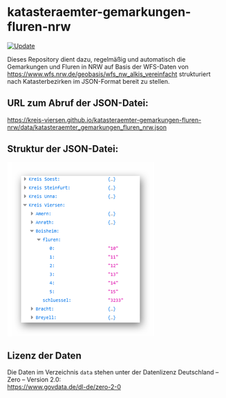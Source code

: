 # katasteraemter-gemarkungen-fluren-nrw

[![Update](https://github.com/kreis-viersen/katasteraemter-gemarkungen-fluren-nrw/actions/workflows/update.yml/badge.svg)](https://github.com/kreis-viersen/katasteraemter-gemarkungen-fluren-nrw/actions/workflows/update.yml)

Dieses Repository dient dazu, regelmäßig und automatisch die Gemarkungen und Fluren in NRW auf Basis der WFS-Daten von https://www.wfs.nrw.de/geobasis/wfs_nw_alkis_vereinfacht strukturiert nach Katasterbezirken im JSON-Format bereit zu stellen.

## URL zum Abruf der JSON-Datei:
https://kreis-viersen.github.io/katasteraemter-gemarkungen-fluren-nrw/data/katasteraemter_gemarkungen_fluren_nrw.json

## Struktur der JSON-Datei:
<img src="./screenshot_json.png"/>

## Lizenz der Daten

Die Daten im Verzeichnis `data` stehen unter der Datenlizenz Deutschland – Zero – Version 2.0:<br>
https://www.govdata.de/dl-de/zero-2-0
